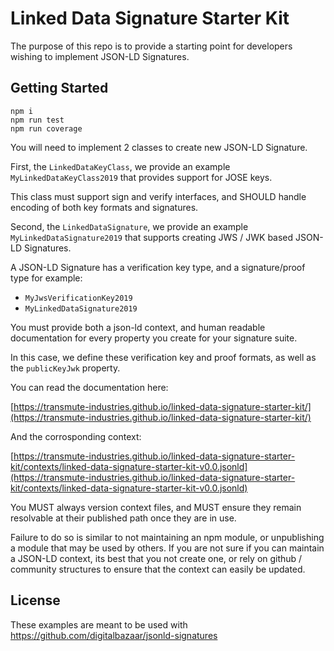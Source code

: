 # Linked Data Signature Starter Kit

The purpose of this repo is to provide a starting point for developers wishing to implement JSON-LD Signatures.

## Getting Started

```
npm i
npm run test
npm run coverage
```

You will need to implement 2 classes to create new JSON-LD Signature.

First, the `LinkedDataKeyClass`, we provide an example `MyLinkedDataKeyClass2019` that provides support for JOSE keys.

This class must support sign and verify interfaces, and SHOULD handle encoding of both key formats and signatures.

Second, the `LinkedDataSignature`, we provide an example `MyLinkedDataSignature2019` that supports creating JWS / JWK based JSON-LD Signatures.

A JSON-LD Signature has a verification key type, and a signature/proof type for example:

- `MyJwsVerificationKey2019`
- `MyLinkedDataSignature2019`

You must provide both a json-ld context, and human readable documentation for every property you create for your signature suite.

In this case, we define these verification key and proof formats, as well as the `publicKeyJwk` property.

You can read the documentation here:

[https://transmute-industries.github.io/linked-data-signature-starter-kit/](https://transmute-industries.github.io/linked-data-signature-starter-kit/)

And the corrosponding context:

[https://transmute-industries.github.io/linked-data-signature-starter-kit/contexts/linked-data-signature-starter-kit-v0.0.jsonld](https://transmute-industries.github.io/linked-data-signature-starter-kit/contexts/linked-data-signature-starter-kit-v0.0.jsonld)

You MUST always version context files, and MUST ensure they remain resolvable at their published path once they are in use.

Failure to do so is similar to not maintaining an npm module, or unpublishing a module that may be used by others. If you are not sure if you can maintain a JSON-LD context, its best that you not create one, or rely on github / community structures to ensure that the context can easily be updated.

## License

These examples are meant to be used with https://github.com/digitalbazaar/jsonld-signatures
